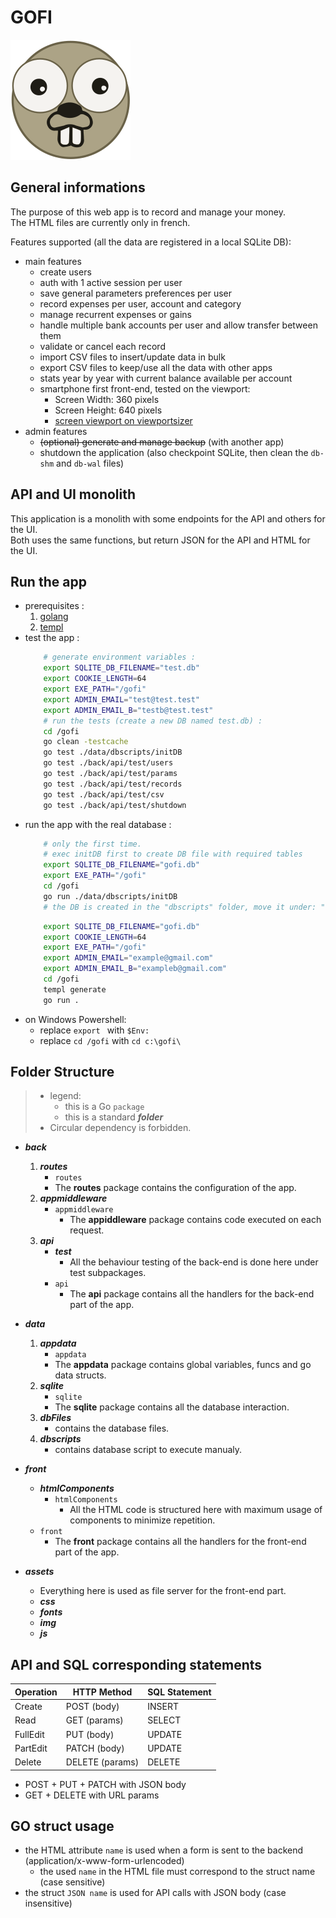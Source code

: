 # GOFI 
![Gopher](/assets/img/android-chrome-192x192.png)


## General informations
The purpose of this web app is to record and manage your money.  
The HTML files are currently only in french.

Features supported (all the data are registered in a local SQLite DB):
- main features
    - create users
    - auth with 1 active session per user
    - save general parameters preferences per user
    - record expenses per user, account and category
    - manage recurrent expenses or gains
    - handle multiple bank accounts per user and allow transfer between them
    - validate or cancel each record
    - import CSV files to insert/update data in bulk
    - export CSV files to keep/use all the data with other apps
    - stats year by year with current balance available per account
    - smartphone first front-end, tested on the viewport:
        - Screen Width: 360 pixels
        - Screen Height: 640 pixels
        - [screen viewport on viewportsizer](https://viewportsizer.com/lite/)
- admin features
    - ~~(optional) generate and manage backup~~ (with another app)
    - shutdown the application (also checkpoint SQLite, then clean the `db-shm` and `db-wal` files)


## API and UI monolith
This application is a monolith with some endpoints for the API and others for the UI.  
Both uses the same functions, but return JSON for the API and HTML for the UI.


## Run the app
- prerequisites : 
    1. [golang](https://go.dev/doc/install)
    2. [templ](https://templ.guide/quick-start/installation)
- test the app :
    ```bash
        # generate environment variables :
        export SQLITE_DB_FILENAME="test.db"
        export COOKIE_LENGTH=64
        export EXE_PATH="/gofi"
        export ADMIN_EMAIL="test@test.test"
        export ADMIN_EMAIL_B="testb@test.test"
        # run the tests (create a new DB named test.db) :
        cd /gofi
        go clean -testcache
        go test ./data/dbscripts/initDB
        go test ./back/api/test/users
        go test ./back/api/test/params
        go test ./back/api/test/records
        go test ./back/api/test/csv
        go test ./back/api/test/shutdown
    ```
- run the app with the real database :
    ```bash
        # only the first time.
        # exec initDB first to create DB file with required tables
        export SQLITE_DB_FILENAME="gofi.db"
        export EXE_PATH="/gofi"
        cd /gofi
        go run ./data/dbscripts/initDB
        # the DB is created in the "dbscripts" folder, move it under: "data/dbFiles"
    ```
    ```bash
        export SQLITE_DB_FILENAME="gofi.db"
        export COOKIE_LENGTH=64
        export EXE_PATH="/gofi"
        export ADMIN_EMAIL="example@gmail.com"
        export ADMIN_EMAIL_B="exampleb@gmail.com"
        cd /gofi
        templ generate
        go run .
    ```
- on Windows Powershell:
    - replace `export ` with `$Env:`
    - replace `cd /gofi` with `cd c:\gofi\`


## Folder Structure
> - legend:
>   - this is a Go `package`
>   - this is a standard ***folder***
> - Circular dependency is forbidden.

- ***back***
    1. ***routes***
        - `routes`
        - The **routes** package contains the configuration of the app.
    2. ***appmiddleware***
        - `appmiddleware`
            - The **appiddleware** package contains code executed on each request.
    3. ***api***
        - ***test***
            - All the behaviour testing of the back-end is done here under test subpackages.
        - `api`
            - The **api** package contains all the handlers for the back-end part of the app.

- ***data***
    1. ***appdata*** 
        - `appdata`
        - The **appdata** package contains global variables, funcs and go data structs.
    2. ***sqlite***
        - `sqlite`
        - The **sqlite** package contains all the database interaction.
    3. ***dbFiles*** 
        - contains the database files.
    4. ***dbscripts*** 
        - contains database script to execute manualy.

- ***front***
    - ***htmlComponents***
        - `htmlComponents`
            - All the HTML code is structured here with maximum usage of components to minimize repetition.
    - `front`
        - The **front** package contains all the handlers for the front-end part of the app.

- ***assets***
    - Everything here is used as file server for the front-end part.
    - ***css***
    - ***fonts***
    - ***img***
    - ***js***


## API and SQL corresponding statements
Operation | HTTP Method     | SQL Statement
--------- | --------------- | -------------
Create    | POST (body)     | INSERT
Read      | GET (params)    | SELECT
FullEdit  | PUT (body)      | UPDATE
PartEdit  | PATCH (body)    | UPDATE
Delete    | DELETE (params) | DELETE

- POST + PUT + PATCH with JSON body
- GET + DELETE with URL params


## GO struct usage
- the HTML attribute `name` is used when a form is sent to the backend (application/x-www-form-urlencoded)
    - the used `name` in the HTML file must correspond to the struct name (case sensitive)
- the struct `JSON name` is used for API calls with JSON body (case insensitive)
